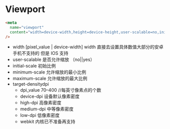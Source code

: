 # Viewport

```html
<meta
  name="viewport"
  content="width=device-width,height=device-height,user-scalable=no,initial-scale=1.0,minimum-scale=1.0,maximum-scale=1.0,target-densitydpi=device-dpi"
/>
```

- width [pixel_value | device-width] width 直接去设置具体数值大部分的安卓手机不支持的 但是 IOS 支持
- user-scalable 是否允许缩放 （no||yes）
- initial-scale 初始比例
- minimum-scale 允许缩放的最小比例
- maximum-scale 允许缩放的最大比例
- target-densitydpi
  - dpi_value 70–400 //每英寸像素点的个数
  - device-dpi 设备默认像素密度
  - high-dpi 高像素密度
  - medium-dpi 中等像素密度
  - low-dpi 低像素密度
  - webkit 内核已不准备再支持
